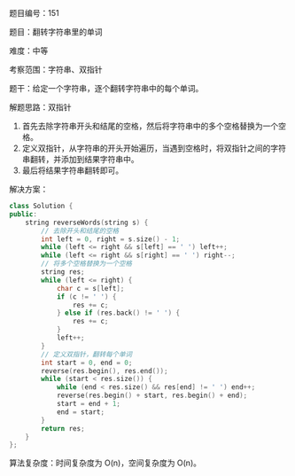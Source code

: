 题目编号：151

题目：翻转字符串里的单词

难度：中等

考察范围：字符串、双指针

题干：给定一个字符串，逐个翻转字符串中的每个单词。

解题思路：双指针

1. 首先去除字符串开头和结尾的空格，然后将字符串中的多个空格替换为一个空格。
2. 定义双指针，从字符串的开头开始遍历，当遇到空格时，将双指针之间的字符串翻转，并添加到结果字符串中。
3. 最后将结果字符串翻转即可。

解决方案：

```cpp
class Solution {
public:
    string reverseWords(string s) {
        // 去除开头和结尾的空格
        int left = 0, right = s.size() - 1;
        while (left <= right && s[left] == ' ') left++;
        while (left <= right && s[right] == ' ') right--;
        // 将多个空格替换为一个空格
        string res;
        while (left <= right) {
            char c = s[left];
            if (c != ' ') {
                res += c;
            } else if (res.back() != ' ') {
                res += c;
            }
            left++;
        }
        // 定义双指针，翻转每个单词
        int start = 0, end = 0;
        reverse(res.begin(), res.end());
        while (start < res.size()) {
            while (end < res.size() && res[end] != ' ') end++;
            reverse(res.begin() + start, res.begin() + end);
            start = end + 1;
            end = start;
        }
        return res;
    }
};
```

算法复杂度：时间复杂度为 O(n)，空间复杂度为 O(n)。
